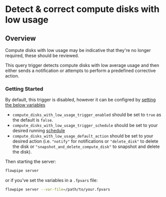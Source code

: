 # Detect & correct compute disks with low usage

## Overview

Compute disks with low usage may be indicative that they're no longer required, these should be reviewed.

This query trigger detects compute disks with low average usage and then either sends a notification or attempts to perform a predefined corrective action.

### Getting Started

By default, this trigger is disabled, however it can be configred by [setting the below variables](https://flowpipe.io/docs/build/mod-variables#passing-input-variables)
- `compute_disks_with_low_usage_trigger_enabled` should be set to `true` as the default is `false`.
- `compute_disks_with_low_usage_trigger_schedule` should be set to your desired running [schedule](https://flowpipe.io/docs/flowpipe-hcl/trigger/schedule#more-examples)
- `compute_disks_with_low_usage_default_action` should be set to your desired action (i.e. `"notify"` for notifications or `"delete_disk"` to delete the disk or `"snapshot_and_delete_compute_disk"` to snapshot and delete the disk).

Then starting the server:
```sh
flowpipe server
```

or if you've set the variables in a `.fpvars` file:
```sh
flowpipe server --var-file=/path/to/your.fpvars
```